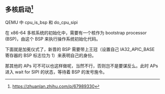 ## 多核启动[^1]
QEMU 中 cpu_is_bsp 和 do_cpu_sipi

在 x86-64 多核系统的初始化中，需要有一个核作为 bootstrap processor (BSP)，由这个 BSP 来执行操作系统初始化代码。

下面就是加冕仪式了，新晋的 BSP 需要带上王冠（设置自己 IA32_APIC_BASE 寄存器的 BSP 标志位为 1）来表明自己的身份。

那其他的 APs 可不可以也这样做呢，当然不行，否则岂不是要谋反么。此时 APs 进入 wait for SIPI 的状态，等待着 BSP 的发号施令。

[^1]: https://zhuanlan.zhihu.com/p/67989330
